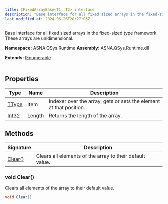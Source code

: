 ```yaml
---
title: IFixedArrayBase<T1, T2> interface
description: "Base interface for all fixed sized arrays in the fixed-sized type framework. These arrays are unidimensional. "
last_modified_at: 2024-06-26T20:27:05Z
---
```


Base interface for all fixed sized arrays in the fixed-sized type framework. These arrays are unidimensional.

**Namespace:** ASNA.QSys.Runtime
**Assembly:** ASNA.QSys.Runtime.dll

**Extends:** [IEnumerable](https://learn.microsoft.com/en-us/dotnet/api/system.collections.generic.ienumerable-1?view=net-8.0)
<br>
<br>

## Properties

| Type | Name | Description
| --- | --- | --- 
| [TType](https://learn.microsoft.com/en-us/dotnet/api/system.type?view=net-8.0) | Item | Indexer over the array, gets or sets the element at that position. |
| [Int32](https://learn.microsoft.com/en-us/dotnet/csharp/language-reference/builtin-types/integral-numeric-types) | Length | Returns the length of the array. |

## Methods

| Signature | Description |
| --- | --- |
| [Clear()](#void-clear) | Clears all elements of the array to their default value.

### void Clear()

Clears all elements of the array to their default value.

```cs
void Clear()
```
